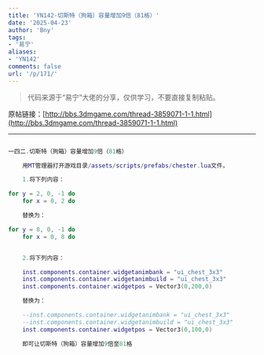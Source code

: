 ```yaml
---
title: 'YN142-切斯特（狗箱）容量增加9倍（81格）'
date: '2025-04-23'
author: 'Bny'
tags:
- '易宁'
aliases:
- 'YN142'
comments: false
url: '/p/171/'
---
```


> 代码来源于“易宁”大佬的分享，仅供学习，不要直接复制粘贴。

原帖链接：[http://bbs.3dmgame.com/thread-3859071-1-1.html](http://bbs.3dmgame.com/thread-3859071-1-1.html)

---

```lua  

一四二.切斯特（狗箱）容量增加9倍（81格）

	用MT管理器打开游戏目录/assets/scripts/prefabs/chester.lua文件，

	1.将下列内容：

for y = 2, 0, -1 do
	for x = 0, 2 do

	替换为：

for y = 8, 0, -1 do
	for x = 0, 8 do


	2.将下列内容：

	inst.components.container.widgetanimbank = "ui_chest_3x3"
	inst.components.container.widgetanimbuild = "ui_chest_3x3"
	inst.components.container.widgetpos = Vector3(0,200,0)

	替换为：

	--inst.components.container.widgetanimbank = "ui_chest_3x3"
	--inst.components.container.widgetanimbuild = "ui_chest_3x3"
	inst.components.container.widgetpos = Vector3(0,100,0)

	即可让切斯特（狗箱）容量增加9倍至81格

```  

